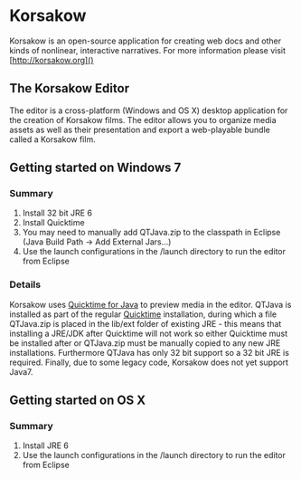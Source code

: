 # Korsakow

Korsakow is an open-source application for creating web docs and other kinds of nonlinear, interactive narratives. For more information please visit [http://korsakow.org]()


## The Korsakow Editor

The editor is a cross-platform (Windows and OS X) desktop application for the creation of Korsakow films. The editor allows you to organize media assets as well as their presentation and export a web-playable bundle called a Korsakow film.

## Getting started on Windows 7

### Summary
1. Install 32 bit JRE 6
1. Install Quicktime
1. You may need to manually add QTJava.zip to the classpath in Eclipse (Java Build Path -> Add External Jars...)
1. Use the launch configurations in the /launch directory to run the editor from Eclipse

### Details
Korsakow uses [Quicktime for Java](http://en.wikipedia.org/wiki/QuickTime_for_Java) to preview media in the editor. QTJava is installed as part of the regular [Quicktime](http://www.apple.com/ca/quicktime/download/) installation, during which a file QTJava.zip is placed in the lib/ext folder of existing JRE - this means that installing a JRE/JDK after Quicktime will not work so either Quicktime must be installed after or QTJava.zip must be manually copied to any new JRE installations. Furthermore QTJava has only 32 bit support so a 32 bit JRE is required. Finally, due to some legacy code, Korsakow does not yet support Java7.

## Getting started on OS X

### Summary
1. Install JRE 6
1. Use the launch configurations in the /launch directory to run the editor from Eclipse
